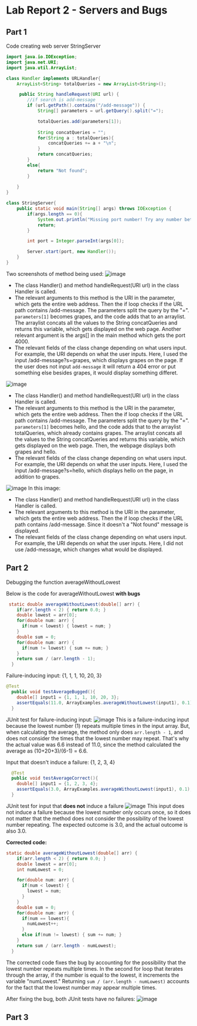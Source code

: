 # Lab Report 2 - Servers and Bugs


## Part 1
Code creating web server StringServer

```java
import java.io.IOException;
import java.net.URI;
import java.util.ArrayList;

class Handler implements URLHandler{
    ArrayList<String> totalQueries = new ArrayList<String>(); 

     public String handleRequest(URI url) {
        //if search is add-message
        if (url.getPath().contains("/add-message")) {
            String[] parameters = url.getQuery().split("=");

            totalQueries.add(parameters[1]);
            
            String concatQueries = "";
            for(String a : totalQueries){
                concatQueries += a + "\n";
            }
            return concatQueries;
        }
        else{
            return "Not found";
        }
        
    }
}

class StringServer{
    public static void main(String[] args) throws IOException {
        if(args.length == 0){
            System.out.println("Missing port number! Try any number between 1024 to 49151");
            return;
        }

        int port = Integer.parseInt(args[0]);

        Server.start(port, new Handler());
    }
}

```
Two screenshots of method being used:
![image](https://user-images.githubusercontent.com/40574565/215366072-971fbd7d-dcd9-44f6-b4f8-0d3499c105fe.png)

* The class Handler() and method handleRequest(URI url) in the class Handler is called. 
* The relevant arguments to this method is the URI in the parameter, which gets the entire web address. Then the if loop checks if the URL path contains /add-message. The parameters split the query by the "=". `parameters[1]` becomes grapes, and the code adds that to an arraylist. The arraylist concats all the values to the String concatQueries and returns this variable, which gets displayed on the web page. Another relevant argument is the args[] in the main method which gets the port 4000.
* The relevant fields of the class change depending on what users input. For example, the URI depends on what the user inputs. Here, I used the input /add-message?s=grapes, which displays grapes on the page. If the user does not input  `add-message` it will return a 404 error or put something else besides grapes, it would display something differet.

![image](https://user-images.githubusercontent.com/40574565/215366311-f14a0814-047c-407c-988b-fd5b7dc2c866.png)
* The class Handler() and method handleRequest(URI url) in the class Handler is called. 
* The relevant arguments to this method is the URI in the parameter, which gets the entire web address. Then the if loop checks if the URL path contains /add-message. The parameters split the query by the "=". `parameters[1]` becomes hello, and the code adds that to the arraylist totalQueries, which already contains grapes. The arraylist concats all the values to the String concatQueries and returns this variable, which gets displayed on the web page. Then, the webpage displays both grapes and hello. 
* The relevant fields of the class change depending on what users input. For example, the URI depends on what the user inputs. Here, I used the input /add-message?s=hello, which displays hello on the page, in addition to grapes. 

![image](https://user-images.githubusercontent.com/40574565/215366441-7da30de1-1d35-4f92-94ed-28dc2575790e.png)
In this image:
* The class Handler() and method handleRequest(URI url) in the class Handler is called. 
* The relevant arguments to this method is the URI in the parameter, which gets the entire web address. Then the if loop checks if the URL path contains /add-message. Since it doesn't a "Not found" message is displayed. 
* The relevant fields of the class change depending on what users input. For example, the URI depends on what the user inputs. Here, I did not use /add-message, which changes what would be displayed. 

## Part 2

Debugging the function averageWithoutLowest

Below is the code for averageWithoutLowest **with bugs** 
```java
 static double averageWithoutLowest(double[] arr) {
    if(arr.length < 2) { return 0.0; }
    double lowest = arr[0];
    for(double num: arr) {
      if(num < lowest) { lowest = num; }
    }
    double sum = 0;
    for(double num: arr) {
      if(num != lowest) { sum += num; }
    }
    return sum / (arr.length - 1);
  }
```

Failure-inducing input: {1, 1, 1, 10, 20, 3} 
```java
@Test
  public void testAverageBugged(){
    double[] input1 = {1, 1, 1, 10, 20, 3};
    assertEquals(11.0, ArrayExamples.averageWithoutLowest(input1), 0.1);
  }
```
JUnit test for failure-inducing input:
![image](https://user-images.githubusercontent.com/40574565/215363587-1d99e95b-6d64-4fd4-b518-2508ece98e6a.png)
This is a failure-inducing input because the lowest number (1) repeats multiple times in the input array. But, when calculating the average, the method only does `arr.length - 1`, and does not consider the times that the lowest number may repeat. That's why the actual value was 6.6 instead of 11.0, since the method calculated the average as (10+20+3)/(6-1) = 6.6.

Input that doesn't induce a failure: {1, 2, 3, 4}
```java
  @Test 
  public void testAverageCorrect(){
    double[] input1 = {1, 2, 3, 4};
    assertEquals(3.0, ArrayExamples.averageWithoutLowest(input1), 0.1);
  }
```
JUnit test for input that **does not** induce a failure
![image](https://user-images.githubusercontent.com/40574565/215363736-54f968e3-edda-4cc4-bd84-a71e84de296d.png)
This input does not induce a failure because the lowest number only occurs once, so it does not matter that the method does not consider the possibility of the lowest number repeating. The expected outcome is 3.0, and the actual outcome is also 3.0.

**Corrected code:**
```java
static double averageWithoutLowest(double[] arr) {
    if(arr.length < 2) { return 0.0; }
    double lowest = arr[0];
    int numLowest = 0;

    for(double num: arr) {
      if(num < lowest) { 
        lowest = num;
      }
    }
    double sum = 0;
    for(double num: arr) {
      if(num == lowest){
        numLowest++;
      }
      else if(num != lowest) { sum += num; }
    }
    return sum / (arr.length - numLowest);
  }
```
The corrected code fixes the bug by accounting for the possibility that the lowest number repeats multiple times. In the second for loop that iterates through the array, if the number is equal to the lowest, it increments the variable "numLowest." Returning `sum / (arr.length - numLowest)` accounts for the fact that the lowest number may appear multiple times. 

After fixing the bug, both JUnit tests have no failures:
![image](https://user-images.githubusercontent.com/40574565/215364080-37fc4bc9-62cb-407c-be60-caeec71817fa.png)

## Part 3
